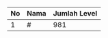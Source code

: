 | No | Nama            | Jumlah Level |
|----|-----------------|--------------|
| 1  | #    |    981        |
